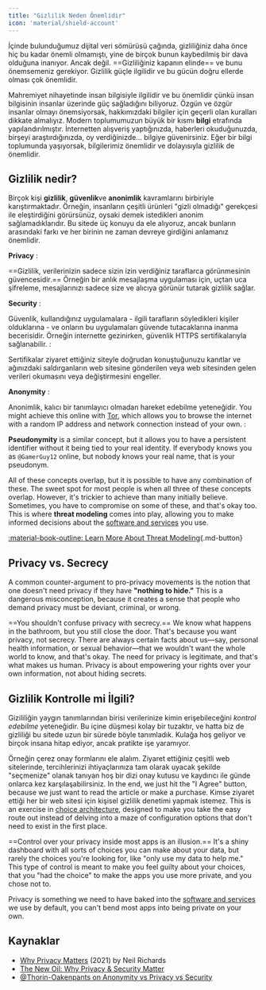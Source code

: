 ```yaml
---
title: "Gizlilik Neden Önemlidir"
icon: 'material/shield-account'
---
```


İçinde bulunduğumuz dijital veri sömürüsü çağında, gizliliğiniz daha önce hiç bu kadar önemli olmamıştı, yine de birçok bunun kaybedilmiş bir dava olduğuna inanıyor. Ancak değil. ==Gizliliğiniz kapanın elinde== ve bunu önemsemeniz gerekiyor. Gizlilik güçle ilgilidir ve bu gücün doğru ellerde olması çok önemlidir.

Mahremiyet nihayetinde insan bilgisiyle ilgilidir ve bu önemlidir çünkü insan bilgisinin insanlar üzerinde güç sağladığını biliyoruz. Özgün ve özgür insanlar olmayı önemsiyorsak, hakkımızdaki bilgiler için geçerli olan kuralları dikkate almalıyız. Modern toplumumuzun büyük bir kısmı **bilgi** etrafında yapılandırılmıştır. İnternetten alışveriş yaptığınızda, haberleri okuduğunuzda, birşeyi araştırdığınızda, oy verdiğinizde... bilgiye güvenirsiniz. Eğer bir bilgi toplumunda yaşıyorsak, bilgilerimiz önemlidir ve dolayısıyla gizlilik de önemlidir.

## Gizlilik nedir?

Birçok kişi **gizlilik**, **güvenlik**ve **anonimlik** kavramlarını birbiriyle karıştırmaktadır. Örneğin, insanların çeşitli ürünleri "gizli olmadığı" gerekçesi ile eleştirdiğini görürsünüz, oysaki demek istedikleri anonim sağlamadıklarıdır. Bu sitede üç konuyu da ele alıyoruz, ancak bunların arasındaki farkı ve her birinin ne zaman devreye girdiğini anlamanız önemlidir.

<!-- markdownlint-disable-next-line -->
**Privacy**
:

==Gizlilik, verilerinizin sadece sizin izin verdiğiniz taraflarca görünmesinin güvencesidir.== Örneğin bir anlık mesajlaşma uygulaması için, uçtan uca şifreleme, mesajlarınızı sadece size ve alıcıya görünür tutarak gizlilik sağlar.

<!-- markdownlint-disable-next-line -->
**Security**
:

Güvenlik, kullandığınız uygulamalara - ilgili tarafların söyledikleri kişiler olduklarına - ve onların bu uygulamaları güvende tutacaklarına inanma becerisidir. Örneğin internette gezinirken, güvenlik HTTPS sertifikalarıyla sağlanabilir.
:

Sertifikalar ziyaret ettiğiniz siteyle doğrudan konuştuğunuzu kanıtlar ve ağınızdaki saldırganların web sitesine gönderilen veya web sitesinden gelen verileri okumasını veya değiştirmesini engeller.

<!-- markdownlint-disable-next-line -->
**Anonymity**
:

Anonimlik, kalıcı bir tanımlayıcı olmadan hareket edebilme yeteneğidir. You might achieve this online with [Tor](../tor.md), which allows you to browse the internet with a random IP address and network connection instead of your own.
:

**Pseudonymity** is a similar concept, but it allows you to have a persistent identifier without it being tied to your real identity. If everybody knows you as `@GamerGuy12` online, but nobody knows your real name, that is your pseudonym.

All of these concepts overlap, but it is possible to have any combination of these. The sweet spot for most people is when all three of these concepts overlap. However, it's trickier to achieve than many initially believe. Sometimes, you have to compromise on some of these, and that's okay too. This is where **threat modeling** comes into play, allowing you to make informed decisions about the [software and services](../tools.md) you use.

[:material-book-outline: Learn More About Threat Modeling](threat-modeling.md ""){.md-button}

## Privacy vs. Secrecy

A common counter-argument to pro-privacy movements is the notion that one doesn't need privacy if they have **"nothing to hide."** This is a dangerous misconception, because it creates a sense that people who demand privacy must be deviant, criminal, or wrong.

==You shouldn't confuse privacy with secrecy.== We know what happens in the bathroom, but you still close the door. That's because you want privacy, not secrecy. There are always certain facts about us—say, personal health information, or sexual behavior—that we wouldn't want the whole world to know, and that's okay. The need for privacy is legitimate, and that's what makes us human. Privacy is about empowering your rights over your own information, not about hiding secrets.

## Gizlilik Kontrolle mi İlgili?

Gizililiğin yaygın tanımlarından birisi verilerinize kimin erişebileceğini *kontrol edebilme* yeteneğidir. Bu içine düşmesi kolay bir tuzaktır, ve hatta biz de gizliliği bu sitede uzun bir sürede böyle tanımladık. Kulağa hoş geliyor ve birçok insana hitap ediyor, ancak pratikte işe yaramıyor.

Örneğin çerez onay formlarını ele alalım. Ziyaret ettiğiniz çeşitli web sitelerinde, tercihlerinizi ihtiyaçlarınıza tam olarak uyacak şekilde "seçmenize" olanak tanıyan hoş bir dizi onay kutusu ve kaydırıcı ile günde onlarca kez karşılaşabilirsiniz. In the end, we just hit the "I Agree" button, because we just want to read the article or make a purchase. Kimse ziyaret ettiği her bir web sitesi için kişisel gizlilik denetimi yapmak istemez. This is an exercise in [choice architecture](https://en.wikipedia.org/wiki/Choice_architecture), designed to make you take the easy route out instead of delving into a maze of configuration options that don't need to exist in the first place.

==Control over your privacy inside most apps is an illusion.== It's a shiny dashboard with all sorts of choices you can make about your data, but rarely the choices you're looking for, like "only use my data to help me." This type of control is meant to make you feel guilty about your choices, that you "had the choice" to make the apps you use more private, and you chose not to.

Privacy is something we need to have baked into the [software and services](../tools.md) we use by default, you can't bend most apps into being private on your own.

## Kaynaklar

- [Why Privacy Matters](https://amazon.com/dp/0190939044) (2021) by Neil Richards
- [The New Oil: Why Privacy & Security Matter](https://thenewoil.org/en/guides/prologue/why)
- [@Thorin-Oakenpants on Anonymity vs Privacy vs Security](https://code.privacyguides.dev/privacyguides/privacytools.io/issues/1760#issuecomment-10452)
